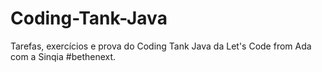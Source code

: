 # Coding-Tank-Java
 Tarefas, exercícios e prova do Coding Tank Java da Let's Code from Ada com a Sinqia #bethenext.
